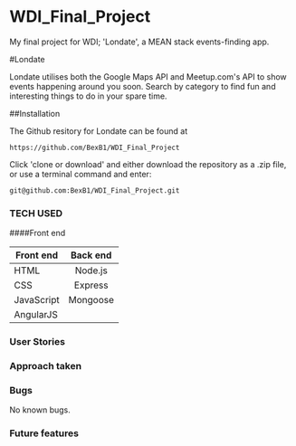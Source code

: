 # WDI_Final_Project
My final project for WDI; 'Londate', a MEAN stack events-finding app.

#Londate

Londate utilises both the Google Maps API and Meetup.com's API to show events happening around you soon. Search by category to find fun and interesting things to do in your spare time.

##Installation

The Github resitory for Londate can be found at

`https://github.com/BexB1/WDI_Final_Project`

Click 'clone or download' and either download the repository as a .zip file, or use a terminal command and enter:

`git@github.com:BexB1/WDI_Final_Project.git`


### TECH USED ###

####Front end



| Front end        | Back end           |
| ------------- |:-------------:| 
| HTML      | Node.js | 
| CSS     | Express     |
|JavaScript |    Mongoose   |
| AngularJS |


### User Stories 

### Approach taken



### Bugs

No known bugs.

### Future features

